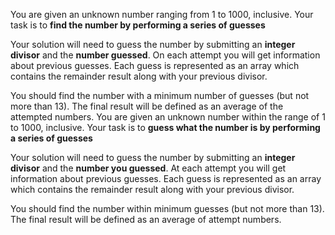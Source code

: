 
You are given an unknown number ranging from 1 to 1000, inclusive.
Your task is to **find the number by performing a series of guesses**

Your solution will need to guess the number by submitting an **integer divisor** and the **number guessed**.
On each attempt you will get information about previous guesses. 
Each guess is represented as an array which contains the remainder result along with your previous divisor.

You should find the number with a minimum number of guesses (but not more than 13). 
The final result will be defined as an average of the attempted numbers. You are given an unknown number within the range of 1 to 1000, inclusive.
Your task is to **guess what the number is by performing a series of guesses**

Your solution will need to guess the number by submitting an **integer divisor** and the **number you guessed**.
At each attempt you will get information about previous guesses. 
Each guess is represented as an array which contains the remainder result along with your previous divisor.

You should find the number within minimum guesses (but not more than 13). 
The final result will be defined as an average of attempt numbers. 
